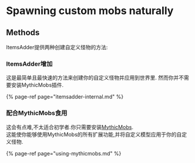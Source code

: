 # Spawning custom mobs naturally

## Methods

ItemsAdder提供两种创建自定义怪物的方法:

### ItemsAdder增加

这是最简单且最快速的方法来创建你的自定义怪物并应用到世界里. 然而你并不需要安装MythicMobs插件.

{% page-ref page="itemsadder-internal.md" %}

### 配合MythicMobs食用

这会有点难,不太适合初学者.你只需要安装[MythicMobs](https://www.spigotmc.org/resources/%E2%9A%94-mythicmobs-free-version-%E2%96%BAthe-1-custom-mob-creator%E2%97%84.5702/).  
这能使你能够使用MythicMobs的所有扩展功能,并将自定义模型应用于你的自定义怪物.

{% page-ref page="using-mythicmobs.md" %}

